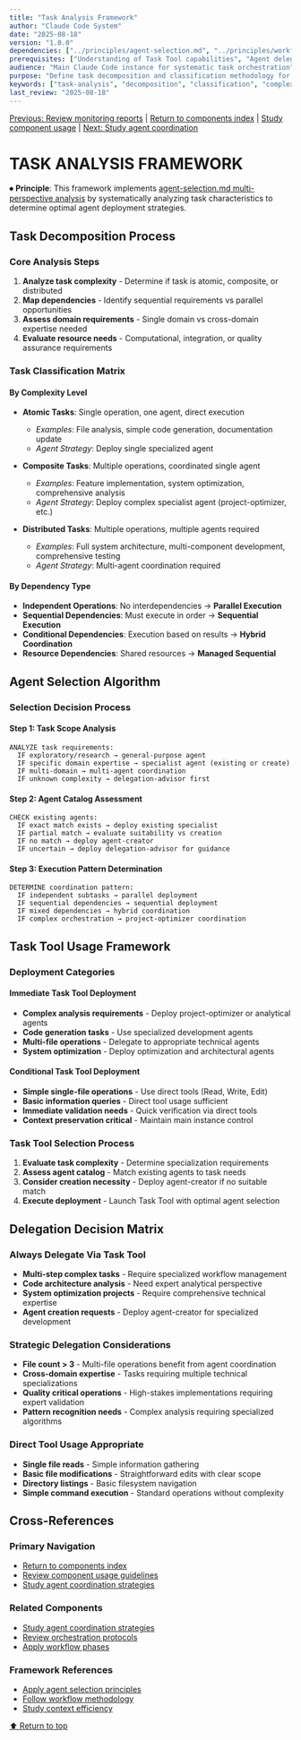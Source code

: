 ```yaml
---
title: "Task Analysis Framework"
author: "Claude Code System"
date: "2025-08-18"
version: "1.0.0"
dependencies: ["../principles/agent-selection.md", "../principles/workflow.md"]
prerequisites: ["Understanding of Task Tool capabilities", "Agent delegation framework"]
audience: "Main Claude Code instance for systematic task orchestration"
purpose: "Define task decomposition and classification methodology for optimal agent deployment"
keywords: ["task-analysis", "decomposition", "classification", "complexity", "dependencies"]
last_review: "2025-08-18"
---
```


[Previous: Review monitoring reports](execution-monitoring-reports.md) | [Return to components index](README.md) | [Study component usage](COMPONENT_USAGE.md) | [Next: Study agent coordination](agent-coordination-strategies.md)

# TASK ANALYSIS FRAMEWORK

⏺ **Principle**: This framework implements [agent-selection.md multi-perspective analysis](../principles/agent-selection.md#multi-perspective-analysis) by systematically analyzing task characteristics to determine optimal agent deployment strategies.

## Task Decomposition Process

### Core Analysis Steps
1. **Analyze task complexity** - Determine if task is atomic, composite, or distributed
2. **Map dependencies** - Identify sequential requirements vs parallel opportunities  
3. **Assess domain requirements** - Single domain vs cross-domain expertise needed
4. **Evaluate resource needs** - Computational, integration, or quality assurance requirements

### Task Classification Matrix

#### By Complexity Level
- **Atomic Tasks**: Single operation, one agent, direct execution
  - *Examples*: File analysis, simple code generation, documentation update
  - *Agent Strategy*: Deploy single specialized agent
  
- **Composite Tasks**: Multiple operations, coordinated single agent
  - *Examples*: Feature implementation, system optimization, comprehensive analysis
  - *Agent Strategy*: Deploy complex specialist agent (project-optimizer, etc.)
  
- **Distributed Tasks**: Multiple operations, multiple agents required
  - *Examples*: Full system architecture, multi-component development, comprehensive testing
  - *Agent Strategy*: Multi-agent coordination required

#### By Dependency Type
- **Independent Operations**: No interdependencies → **Parallel Execution**
- **Sequential Dependencies**: Must execute in order → **Sequential Execution**  
- **Conditional Dependencies**: Execution based on results → **Hybrid Coordination**
- **Resource Dependencies**: Shared resources → **Managed Sequential**

## Agent Selection Algorithm

### Selection Decision Process

#### Step 1: Task Scope Analysis
```
ANALYZE task requirements:
  IF exploratory/research → general-purpose agent
  IF specific domain expertise → specialist agent (existing or create)
  IF multi-domain → multi-agent coordination
  IF unknown complexity → delegation-advisor first
```

#### Step 2: Agent Catalog Assessment  
```
CHECK existing agents:
  IF exact match exists → deploy existing specialist
  IF partial match → evaluate suitability vs creation
  IF no match → deploy agent-creator
  IF uncertain → deploy delegation-advisor for guidance
```

#### Step 3: Execution Pattern Determination
```
DETERMINE coordination pattern:
  IF independent subtasks → parallel deployment
  IF sequential dependencies → sequential deployment  
  IF mixed dependencies → hybrid coordination
  IF complex orchestration → project-optimizer coordination
```

## Task Tool Usage Framework

### Deployment Categories

#### Immediate Task Tool Deployment
- **Complex analysis requirements** - Deploy project-optimizer or analytical agents
- **Code generation tasks** - Use specialized development agents
- **Multi-file operations** - Delegate to appropriate technical agents
- **System optimization** - Deploy optimization and architectural agents

#### Conditional Task Tool Deployment
- **Simple single-file operations** - Use direct tools (Read, Write, Edit)
- **Basic information queries** - Direct tool usage sufficient
- **Immediate validation needs** - Quick verification via direct tools
- **Context preservation critical** - Maintain main instance control

### Task Tool Selection Process
1. **Evaluate task complexity** - Determine specialization requirements
2. **Assess agent catalog** - Match existing agents to task needs
3. **Consider creation necessity** - Deploy agent-creator if no suitable match
4. **Execute deployment** - Launch Task Tool with optimal agent selection

## Delegation Decision Matrix

### Always Delegate Via Task Tool
- **Multi-step complex tasks** - Require specialized workflow management
- **Code architecture analysis** - Need expert analytical perspective
- **System optimization projects** - Require comprehensive technical expertise
- **Agent creation requests** - Deploy agent-creator for specialized development

### Strategic Delegation Considerations
- **File count > 3** - Multi-file operations benefit from agent coordination
- **Cross-domain expertise** - Tasks requiring multiple technical specializations
- **Quality critical operations** - High-stakes implementations requiring expert validation
- **Pattern recognition needs** - Complex analysis requiring specialized algorithms

### Direct Tool Usage Appropriate
- **Single file reads** - Simple information gathering
- **Basic file modifications** - Straightforward edits with clear scope
- **Directory listings** - Basic filesystem navigation
- **Simple command execution** - Standard operations without complexity

## Cross-References

### Primary Navigation
- [Return to components index](README.md)
- [Review component usage guidelines](COMPONENT_USAGE.md)
- [Study agent coordination strategies](agent-coordination-strategies.md)

### Related Components
- [Study agent coordination strategies](agent-coordination-strategies.md)
- [Review orchestration protocols](orchestration-protocols.md)
- [Apply workflow phases](workflow-phases.md)

### Framework References
- [Apply agent selection principles](../principles/agent-selection.md)
- [Follow workflow methodology](../principles/workflow.md)
- [Study context efficiency](../principles/context-efficiency.md)

[⬆ Return to top](#task-analysis-framework)